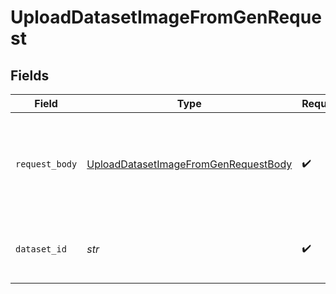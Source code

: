 # UploadDatasetImageFromGenRequest


## Fields

| Field                                                                                                   | Type                                                                                                    | Required                                                                                                | Description                                                                                             |
| ------------------------------------------------------------------------------------------------------- | ------------------------------------------------------------------------------------------------------- | ------------------------------------------------------------------------------------------------------- | ------------------------------------------------------------------------------------------------------- |
| `request_body`                                                                                          | [UploadDatasetImageFromGenRequestBody](../../models/operations/uploaddatasetimagefromgenrequestbody.md) | :heavy_check_mark:                                                                                      | Query parameters to be provided in the request body as a JSON object                                    |
| `dataset_id`                                                                                            | *str*                                                                                                   | :heavy_check_mark:                                                                                      | The ID of the dataset to upload the image to.                                                           |